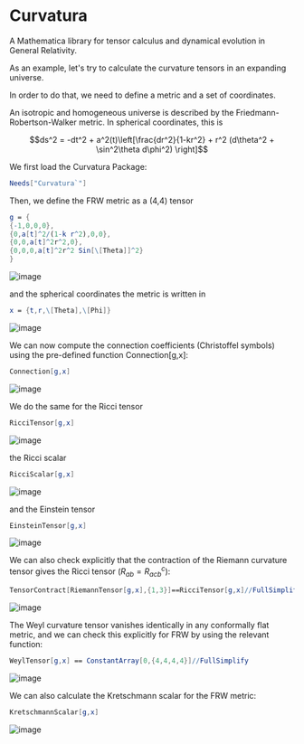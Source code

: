 # Curvatura
A Mathematica library for tensor calculus and dynamical evolution in General Relativity.

As an example, let's try to calculate the curvature tensors in an expanding universe.

In order to do that, we need to define a metric and a set of coordinates. 

An isotropic and homogeneous universe is described by the Friedmann-Robertson-Walker metric. In spherical coordinates, this is
```math
ds^2 = -dt^2 + a^2(t)\left[\frac{dr^2}{1-kr^2} + r^2 (d\theta^2 + \sin^2\theta d\phi^2) \right]
```

We first load the Curvatura Package:
```Mathematica
Needs["Curvatura`"]
```

Then, we define the FRW metric as a (4,4) tensor
```Mathematica
g = {
{-1,0,0,0},
{0,a[t]^2/(1-k r^2),0,0},
{0,0,a[t]^2r^2,0},
{0,0,0,a[t]^2r^2 Sin[\[Theta]]^2}
}
```
![image](https://github.com/apalessandro/Curvatura/assets/48097299/400158ae-f3e3-4ba4-b577-bb6394a6d2bc)

and the spherical coordinates the metric is written in
```Mathematica
x = {t,r,\[Theta],\[Phi]}
```
![image](https://github.com/apalessandro/Curvatura/assets/48097299/b27f0e21-9933-4504-8b10-f489e1ba14f4)

We can now compute the connection coefficients (Christoffel symbols) using the pre-defined function Connection[g,x]:
```Mathematica
Connection[g,x]
```
![image](https://github.com/apalessandro/Curvatura/assets/48097299/3072f400-abe5-4821-ba7d-cac63f260097)

We do the same for the Ricci tensor
```Mathematica
RicciTensor[g,x]
```
![image](https://github.com/apalessandro/Curvatura/assets/48097299/a97b734b-cd5f-4b56-802a-99707542add1)

the Ricci scalar
```Mathematica
RicciScalar[g,x]
```
![image](https://github.com/apalessandro/Curvatura/assets/48097299/bd9325c4-40df-49e1-8cc3-1b6a4202ea28)

and the Einstein tensor
```Mathematica
EinsteinTensor[g,x]
```
![image](https://github.com/apalessandro/Curvatura/assets/48097299/50387ad2-60cc-464c-acc1-d73f78d52dc3)

We can also check explicitly that the contraction of the Riemann curvature tensor gives the Ricci tensor ($R_{ab} = R^c_{acb}$):
```Mathematica
TensorContract[RiemannTensor[g,x],{1,3}]==RicciTensor[g,x]//FullSimplify
```
![image](https://github.com/apalessandro/Curvatura/assets/48097299/87a7a13f-dda7-42ab-ae1e-f890f792d173)

The Weyl curvature tensor vanishes identically in any conformally flat metric, and we can check this explicitly for FRW by using the relevant function:
```Mathematica
WeylTensor[g,x] == ConstantArray[0,{4,4,4,4}]//FullSimplify
```
![image](https://github.com/apalessandro/Curvatura/assets/48097299/9ada3762-575e-4a9b-bc33-1b5e6327e9c4)

We can also calculate the Kretschmann scalar for the FRW metric:
```Mathematica
KretschmannScalar[g,x]
```
![image](https://github.com/apalessandro/Curvatura/assets/48097299/0e2740ee-1877-4a30-95e7-89e1d6450d9c)
